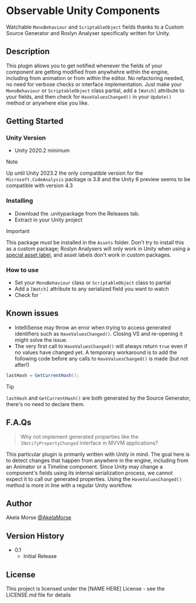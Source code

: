 # Observable Unity Components

Watchable `MonoBehaviour` and `ScriptableObject` fields thanks to a Custom Source Generator and Roslyn Analyser specifically written for Unity.

## Description

This plugin allows you to get notified whenever the fields of your component are getting modified from anywhehre within the engine, including from animation or from within the editor. No refactoring needed, no need for verbose checks or interface implementation. Just make your `MonoBehaviour` or `ScriptableObject` class partial, add a `[Watch]` attribute to your fields, and then check for `HaveValuesChanged()` in your `Update()` method or anywhere else you like.

## Getting Started

### Unity Version

* Unity 2020.2 minimum

> [!NOTE]  
> Up until Unity 2023.2 the only compatible version for the `Microsoft.CodeAnalysis` package is 3.8 and the Unity 6 preview seems to be compatible with version 4.3

### Installing

* Download the .unitypackage from the Releases tab.
* Extract in your Unity project

> [!IMPORTANT]  
> This package *must* be installed in the `Assets` folder. Don't try to install this as a custom package; Roslyn Analysers will only work in Unity when using a [special asset label](https://docs.unity3d.com/2021.3/Documentation/Manual/roslyn-analyzers.html), and asset labels don't work in custom packages.

### How to use

* Set your `MonoBehaviour` class or `ScriptableObject` class to partial
* Add a `[Watch]` attribute to any serialized field you want to watch
* Check for `

## Known issues

* IntelliSense may throw an error when trying to access generated identifiers such as `HaveValuesChanged()`. Closing VS and re-opening it might solve the issue.
* The very first call to `HaveValuesChanged()` will always return `true` even if no values have changed yet. A temporary workaround is to add the following code before any calls to `HaveValuesChanged()` is made (but not after!)

```cs
lastHash = GetCurrentHash();
```

> [!TIP]
> `lastHash` and `GetCurrentHash()` are both generated by the Source Generator, there's no need to declare them.

## F.A.Qs

> Why not implement generated properties like the `INotifyPropertyChanged` interface in MVVM applications?

This particular plugin is primarily written with Unity in mind. The goal here is to detect changes that happen from anywhere in the engine, including from an Animator or a Timeline component. Since Unity may change a component's fields using its internal serialization process, we cannot expect it to call our generated properties. Using the `HaveValuesChanged()` method is more in line with a regular Unity workflow.

## Author

Akela Morse
[@AkelaMorse](https://twitter.com/dompizzie)

## Version History

* 0.1
    * Initial Release

## License

This project is licensed under the [NAME HERE] License - see the LICENSE.md file for details